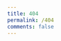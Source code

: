 ```yaml
---
title: 404
permalink: /404
comments: false
---
```

<!DOCTYPE html>
<html>

<head>
    <meta charset="utf-8">
    <meta name="viewport" content="width=device-width, initial-scale=1.0">

</head>

<body>
<!--重定向到其他网页的脚本-->
      <script language="javascript"> location.assign("https://love.1919810.com/404"); </script>

</body>

</html>
